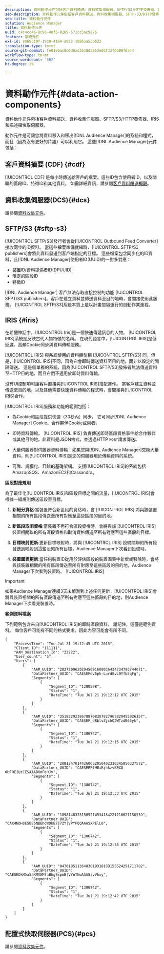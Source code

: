 ```yaml
---
description: 資料動作元件包括客戶資料饋送、資料收集伺服器、SFTP/S3/HTTP發佈器、IRIS和描述檔快取伺服器。
seo-description: 資料動作元件包括客戶資料饋送、資料收集伺服器、SFTP/S3/HTTP發佈器、IRIS和描述檔快取伺服器。
seo-title: 資料動作元件
solution: Audience Manager
title: 資料動作元件
uuid: c4c4cc46-8c96-4ef5-8269-571cc5ac9276
feature: 系統元件
exl-id: 8065c19f-1930-4164-a952-1686aa5cb622
translation-type: tm+mt
source-git-commit: fe01ebac8c0d0ad3630d3853e0bf32f0b00f6a44
workflow-type: tm+mt
source-wordcount: '682'
ht-degree: 3%

---
```


# 資料動作元件{#data-action-components}

資料動作元件包括客戶資料饋送、資料收集伺服器、SFTP/S3/HTTP發佈器、IRIS和描述檔快取伺服器。

<!-- 

c_compact.xml

 -->

動作元件是可讓您將資料移入和移出[!DNL Audience Manager]的系統和程式，而且（因為沒有更好的片語）可以利用它。 這些[!DNL Audience Manager]元件包括：

## 客戶資料摘要 (CDF) {#cdf}

[!UICONTROL CDF] 是每小時傳送給客戶的檔案。這些ID包含使用者ID，以及關聯的區段ID、特徵ID和其他資料。 如需詳細資訊，請參閱[客戶資料饋送概觀](../../features/cdf-files.md)。

## 資料收集伺服器(DCS){#dcs}

請參閱[資料收集元件](../../reference/system-components/components-data-collection.md)。

## SFTP/S3 {#sftp-s3}

[!UICONTROL SFTP/S3]發行者會從[!UICONTROL Outbound Feed Converter]接收同步的ID資料。 當這些檔案準備就緒時，[!UICONTROL SFTP/S3 publishers]會將此資料發送到客戶端指定的目標。 這些檔案包含同步化的ID資料，且[!DNL Audience Manager]使用者ID(UUID)的一對多對應：

* 裝置ID/資料提供者ID(DPUUID)
* 限定的區段ID
* 特徵ID

[!DNL Audience Manager] 客戶無法存取直接控制的功能 [!UICONTROL SFPT/S3 publishers]。客戶在建立資料並傳送資料至目的地時，會間接使用此服務。 [!UICONTROL SFTP/S3]系統本質上是以計畫間隔運行的自動作業進程。

## IRIS {#iris}

在希臘神話中，[!UICONTROL Iris]是一個快速傳遞訊息的人物。 [!UICONTROL IRIS]系統是反映古代人物特徵的名稱。 在現代語言中，[!UICONTROL IRIS]是低延遲、高頻Cookie同步與資料傳輸服務。

[!UICONTROL IRIS] 與系統使用的資料類型相 [!UICONTROL SFTP/S3] 同。但是，[!UICONTROL IRIS]不同，因為它會即時傳送資料至目的地，而非以設定的間隔傳送。 這是個單獨的系統，因為[!UICONTROL SFTP/S3]發佈者無法傳送資料至HTTP目的地，而且它們不適用於即時資料傳輸。

沒有UI控制項可讓客戶直接與[!UICONTROL IRIS]搭配運作。 當客戶建立資料並傳送至目的地，以及其他需要快速資料傳輸的程式時，會間接與[!UICONTROL IRIS]合作。

[!UICONTROL IRIS]服務和功能的範例包括：

* 為Cookie和區段提供快速（30秒內）同步。 它可同步[!DNL Audience Manager] Cookie、合作夥伴Cookie或兩者。
* 即時資料傳輸。 [!UICONTROL IRIS] 負責傳送即時區段資格事件給合作夥伴或其他目的地。此資料是JSON格式，並透過HTTP `POST`請求傳送。

* 大量伺服器對伺服器資料傳輸：如果您與[!DNL Audience Manager]交換大量資料，則[!UICONTROL IRIS]是您的伺服器用於傳輸資料的系統。

* 可靠、規模化、容錯的基礎架構。 支援[!UICONTROL IRIS]的系統包括AmazonSQS、AmazonEC2和Cassandra。

**區段對應規則**

為了最佳化[!UICONTROL IRIS]和區段目標之間的流量，[!UICONTROL IRIS]會根據一組規則傳送區段至目標。

1. **新細分資格**:當裝置符合新區段的資格時，會 [!UICONTROL IRIS] 將與該裝置相關的所有區段傳送至所有對應至這些區段的目的地。

1. **新區段取消資格**:當裝置不再符合區段資格時，會將與該 [!UICONTROL IRIS] 裝置相關聯的所有區段資格和取消資格傳送至所有對應至這些區段的目標。

1. **目標映射更新**:更新目標映射時，將與 [!UICONTROL IRIS] 設備關聯的所有段發送到映射到這些段的所有目標，Audience Manager下次看到設備時。

1. **裝置圖表更新**:當任何裝置ID從用於評估區段的裝置圖表中新增或移除時，會將與該裝置相關的所有區段傳送至所有對應至這些區段的目的地，Audience Manager下次看到裝置時。 [!UICONTROL IRIS] 

>[!IMPORTANT]
>
>如果Audience Manager連續3天未偵測到上述任何更新，[!UICONTROL IRIS]會將與裝置相關的所有區段傳送至所有對應至這些區段的目的地，則Audience Manager下次看見裝置時。

**範例資料檔案**

下列範例包含來自[!UICONTROL IRIS]的即時區段資料。 請記住，這僅是範例資料。 每位客戶可能有不同的格式要求，因此內容可能會有所不同。

```
{
    "ProcessTime": "Tue Jul 21 19:12:45 UTC 2015",
    "Client_ID": "111111",
    "AAM_Destination_Id": "22222",
    "User_count": "5",
    "Users": [
        {
            "AAM_UUID": "28272096202945091600036434734793744071",
            "DataPartner_UUID": "CAESEFdv5pk-Lurd8vL9Yfb3qFg",
            "Segments": [
                {
                    "Segment_ID": "1200598",
                    "Status": "1",
                    "DateTime": "Tue Jul 21 19:12:12 UTC 2015"
                }
            ]
        },
        {
            "AAM_UUID": "35183292386788708387827965829455926157",
            "DataPartner_UUID": "CAESEF_d8blvZjchQ2WTzdB65yk",
            "Segments": [
                {
                    "Segment_ID": "1306742",
                    "Status": "1",
                    "DateTime": "Tue Jul 21 19:12:15 UTC 2015"
                }
            ]
        },
        {
            "AAM_UUID": "28012470144260632050402316345856327572",
            "DataPartner_UUID": "CAESEEPfHBiRjhkzvBPXQ-0MFRE|UzCESAAABOnFeHJy",
            "Segments": [
                {
                    "Segment_ID": "1306742",
                    "Status": "1",
                    "DateTime": "Tue Jul 21 19:12:33 UTC 2015"
                }
            ]
        },
        {
            "AAM_UUID": "18981483751565214534184221210627150539",
            "DataPartner_UUID": "CAK4NDH0ESEE6NBEhoWDkB7s7ZY|VPYFQQAAASXPElL0",
            "Segments": [
                {
                    "Segment_ID": "1306742",
                    "Status": "1",
                    "DateTime": "Tue Jul 21 19:12:36 UTC 2015"
                }
            ]
        },
        {
            "AAM_UUID": "04761851136483019318109155624251711702",
            "DataPartner_UUID": "CAESEDkM5aSaKMV8MfaBhgSspmE|VYnTNwAAASzvVhxy",
            "Segments": [
                {
                    "Segment_ID": "1306742",
                    "Status": "1",
                    "DateTime": "Tue Jul 21 19:12:42 UTC 2015"
                }
            ]
        }
    ]
}
```

## 配置式快取伺服器(PCS){#pcs}

請參閱[資料收集元件](../../reference/system-components/components-data-collection.md)。
